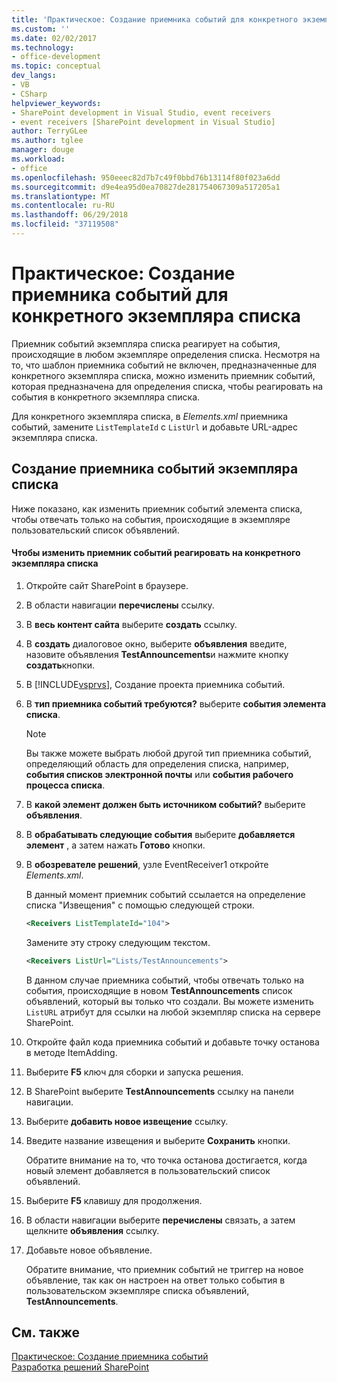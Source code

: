 ```yaml
---
title: 'Практическое: Создание приемника событий для конкретного экземпляра списка | Документация Майкрософт'
ms.custom: ''
ms.date: 02/02/2017
ms.technology:
- office-development
ms.topic: conceptual
dev_langs:
- VB
- CSharp
helpviewer_keywords:
- SharePoint development in Visual Studio, event receivers
- event receivers [SharePoint development in Visual Studio]
author: TerryGLee
ms.author: tglee
manager: douge
ms.workload:
- office
ms.openlocfilehash: 950eeec82d7b7c49f0bbd76b13114f80f023a6dd
ms.sourcegitcommit: d9e4ea95d0ea70827de281754067309a517205a1
ms.translationtype: MT
ms.contentlocale: ru-RU
ms.lasthandoff: 06/29/2018
ms.locfileid: "37119508"
---
```

# <a name="how-to-create-an-event-receiver-for-a-specific-list-instance"></a>Практическое: Создание приемника событий для конкретного экземпляра списка
  Приемник событий экземпляра списка реагирует на события, происходящие в любом экземпляре определения списка. Несмотря на то, что шаблон приемника событий не включен, предназначенные для конкретного экземпляра списка, можно изменить приемник событий, которая предназначена для определения списка, чтобы реагировать на события в конкретного экземпляра списка.  
  
 Для конкретного экземпляра списка, в *Elements.xml* приемника событий, замените `ListTemplateId` с `ListUrl` и добавьте URL-адрес экземпляра списка.  
  
## <a name="create-a-list-instance-event-receiver"></a>Создание приемника событий экземпляра списка  
 Ниже показано, как изменить приемник событий элемента списка, чтобы отвечать только на события, происходящие в экземпляре пользовательский список объявлений.  
  
#### <a name="to-modify-an-event-receiver-to-respond-to-a-specific-list-instance"></a>Чтобы изменить приемник событий реагировать на конкретного экземпляра списка  
  
1.  Откройте сайт SharePoint в браузере.  
  
2.  В области навигации **перечислены** ссылку.  
  
3.  В **весь контент сайта** выберите **создать** ссылку.  
  
4.  В **создать** диалоговое окно, выберите **объявления** введите, назовите объявления **TestAnnouncements**и нажмите кнопку **создать**кнопки.  
  
5.  В [!INCLUDE[vsprvs](../sharepoint/includes/vsprvs-md.md)], Создание проекта приемника событий.  
  
6.  В **тип приемника событий требуются?** выберите **события элемента списка**.  
  
    > [!NOTE]  
    >  Вы также можете выбрать любой другой тип приемника событий, определяющий область для определения списка, например, **события списков электронной почты** или **события рабочего процесса списка**.  
  
7.  В **какой элемент должен быть источником событий?** выберите **объявления**.  
  
8.  В **обрабатывать следующие события** выберите **добавляется элемент** , а затем нажать **Готово** кнопки.  
  
9. В **обозревателе решений**, узле EventReceiver1 откройте *Elements.xml*.  
  
     В данный момент приемник событий ссылается на определение списка "Извещения" с помощью следующей строки.  
  
    ```xml  
    <Receivers ListTemplateId="104">  
    ```  
  
     Замените эту строку следующим текстом.  
  
    ```xml  
    <Receivers ListUrl="Lists/TestAnnouncements">  
    ```  
  
     В данном случае приемника событий, чтобы отвечать только на события, происходящие в новом **TestAnnouncements** список объявлений, который вы только что создали. Вы можете изменить `ListURL` атрибут для ссылки на любой экземпляр списка на сервере SharePoint.  
  
10. Откройте файл кода приемника событий и добавьте точку останова в методе ItemAdding.  
  
11. Выберите **F5** ключ для сборки и запуска решения.  
  
12. В SharePoint выберите **TestAnnouncements** ссылку на панели навигации.  
  
13. Выберите **добавить новое извещение** ссылку.  
  
14. Введите название извещения и выберите **Сохранить** кнопки.  
  
     Обратите внимание на то, что точка останова достигается, когда новый элемент добавляется в пользовательский список объявлений.  
  
15. Выберите **F5** клавишу для продолжения.  
  
16. В области навигации выберите **перечислены** связать, а затем щелкните **объявления** ссылку.  
  
17. Добавьте новое объявление.  
  
     Обратите внимание, что приемник событий не триггер на новое объявление, так как он настроен на ответ только события в пользовательском экземпляре списка объявлений, **TestAnnouncements**.  
  
## <a name="see-also"></a>См. также
 [Практическое: Создание приемника событий](../sharepoint/how-to-create-an-event-receiver.md)   
 [Разработка решений SharePoint](../sharepoint/developing-sharepoint-solutions.md)  
  
